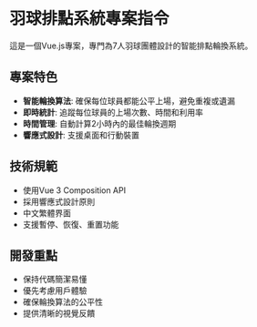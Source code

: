 <!-- Use this file to provide workspace-specific custom instructions to Copilot. For more details, visit https://code.visualstudio.com/docs/copilot/copilot-customization#_use-a-githubcopilotinstructionsmd-file -->

# 羽球排點系統專案指令

這是一個Vue.js專案，專門為7人羽球團體設計的智能排點輪換系統。

## 專案特色

- **智能輪換算法**: 確保每位球員都能公平上場，避免重複或遺漏
- **即時統計**: 追蹤每位球員的上場次數、時間和利用率
- **時間管理**: 自動計算2小時內的最佳輪換週期
- **響應式設計**: 支援桌面和行動裝置

## 技術規範

- 使用Vue 3 Composition API
- 採用響應式設計原則
- 中文繁體界面
- 支援暫停、恢復、重置功能

## 開發重點

- 保持代碼簡潔易懂
- 優先考慮用戶體驗
- 確保輪換算法的公平性
- 提供清晰的視覺反饋
